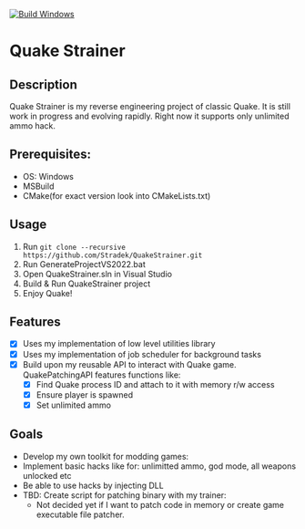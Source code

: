 [![Build Windows](https://github.com/Stradek/QuakeSTrainer/actions/workflows/build-windows.yml/badge.svg)](https://github.com/Stradek/QuakeSTrainer/actions/workflows/build-windows.yml)
# Quake Strainer

## Description
Quake Strainer is my reverse engineering project of classic Quake.
It is still work in progress and evolving rapidly. 
Right now it supports only unlimited ammo hack.

## Prerequisites:
- OS: Windows
- MSBuild
- CMake(for exact version look into CMakeLists.txt)

## Usage
1. Run `git clone --recursive https://github.com/Stradek/QuakeStrainer.git`
2. Run GenerateProjectVS2022.bat
3. Open QuakeStrainer.sln in Visual Studio
4. Build & Run QuakeStrainer project
5. Enjoy Quake!

## Features
- [x] Uses my implementation of low level utilities library
- [x] Uses my implementation of job scheduler for background tasks
- [x] Build upon my reusable API to interact with Quake game. QuakePatchingAPI features functions like:
  - [x] Find Quake process ID and attach to it with memory r/w access
  - [x] Ensure player is spawned
  - [x] Set unlimited ammo

## Goals
- Develop my own toolkit for modding games:
- Implement basic hacks like for: unlimitted ammo, god mode, all weapons unlocked etc
- Be able to use hacks by injecting DLL
- TBD: Create script for patching binary with my trainer:
  - Not decided yet if I want to patch code in memory or create game executable file patcher.
